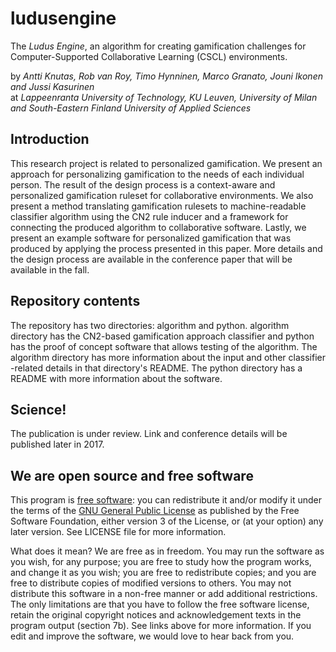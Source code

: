 ludusengine
=====
The _Ludus Engine_, an algorithm for creating gamification challenges for Computer-Supported Collaborative Learning (CSCL) environments.

by _Antti Knutas, Rob van Roy, Timo Hynninen, Marco Granato, Jouni Ikonen and Jussi Kasurinen_  
at _Lappeenranta University of Technology, KU Leuven, University of Milan and South-Eastern Finland University of Applied Sciences_

Introduction
----
This research project is related to personalized gamification. We present an approach for personalizing gamification to the needs of each individual person. The result of the design process is a context-aware and personalized gamification ruleset for collaborative environments. We also present a method translating gamification rulesets to machine-readable classifier algorithm using the CN2 rule inducer and a framework for connecting the produced algorithm to collaborative software. Lastly, we present an example software for personalized gamification that was produced by applying the process presented in this paper. More details and the design process are available in the conference paper that will be available in the fall.

Repository contents
----
The repository has two directories: algorithm and python. algorithm directory has the CN2-based gamification approach classifier and python has the proof of concept software that allows testing of the algorithm. The algorithm directory has more information about the input and other classifier -related details in that directory's README. The python directory has a README with more information about the software.

Science!
----
The publication is under review. Link and conference details will be published later in 2017.

We are open source and free software
----
This program is [free software](https://www.gnu.org/philosophy/free-sw.html): you can redistribute it and/or modify it under the terms of the [GNU General Public License](https://www.gnu.org/licenses/quick-guide-gplv3.html) as published by the Free Software Foundation, either version 3 of the License, or (at your option) any later version. See LICENSE file for more information.

What does it mean? We are free as in freedom. You may run the software as you wish, for any purpose; you are free to study how the program works, and change it as you wish; you are free to redistribute copies; and you are free to distribute copies of modified versions to others. You may not distribute this software in a non-free manner or add additional restrictions. The only limitations are that you have to follow the free software license, retain the original copyright notices and acknowledgement texts in the program output (section 7b). See links above for more information. If you edit and improve the software, we would love to hear back from you.
